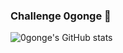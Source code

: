 ### Challenge 0gonge 👋


![0gonge's GitHub stats](https://github-readme-stats.vercel.app/api?username=사용자ID&show_icons=true&theme=radical)
